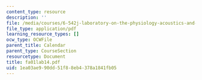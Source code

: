 ```yaml
---
content_type: resource
description: ''
file: /media/courses/6-542j-laboratory-on-the-physiology-acoustics-and-perception-of-speech-fall-2005/1ea03ae990dd51f88eb4378a1841fb05_fa01lab14.pdf
file_type: application/pdf
learning_resource_types: []
ocw_type: OCWFile
parent_title: Calendar
parent_type: CourseSection
resourcetype: Document
title: fa01lab14.pdf
uid: 1ea03ae9-90dd-51f8-8eb4-378a1841fb05
---
```

